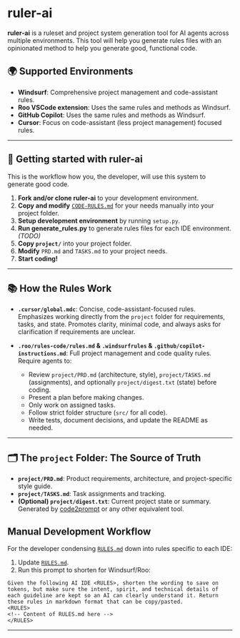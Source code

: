 # ruler-ai

**ruler-ai** is a ruleset and project system generation tool for AI agents across multiple environments. This tool will help you generate rules files with an opinionated method to help you generate good, functional code.

## 🌍 Supported Environments

- **Windsurf**: Comprehensive project management and code-assistant rules.
- **Roo VSCode extension**: Uses the same rules and methods as Windsurf.
- **GitHub Copilot**: Uses the same rules and methods as Windsurf.
- **Cursor**: Focus on code-assistant (less project management) focused rules.

---

## 🚀  Getting started with ruler-ai

This is the workflow how you, the developer, will use this system to generate good code.

1. **Fork and/or clone ruler-ai** to your development environment.
2. **Copy and modify** [`CODE-RULES.md`](./CODE-RULES.md) for your needs manually into your project folder.
3. **Setup development environment** by running `setup.py`.
4. **Run generate_rules.py** to generate rules files for each IDE environment. _(TODO)_
5. **Copy `project/`** into your project folder.
6. **Modify** `PRD.md` and `TASKS.md` to your project needs.
7. **Start coding!**

---

## 📚 How the Rules Work

- **`.cursor/global.mdc`**: Concise, code-assistant-focused rules. Emphasizes working directly from the `project` folder for requirements, tasks, and state. Promotes clarity, minimal code, and always asks for clarification if requirements are unclear.

- **`.roo/rules-code/rules.md` & `.windsurfrules` & `.github/copilot-instructions.md`**: Full project management and code quality rules. Require agents to:
  - Review `project/PRD.md` (architecture, style), `project/TASKS.md` (assignments), and optionally `project/digest.txt` (state) before coding.
  - Present a plan before making changes.
  - Only work on assigned tasks.
  - Follow strict folder structure (`src/` for all code).
  - Write tests, document decisions, and update the README as needed.

---

## 🗂️ The `project` Folder: The Source of Truth

- **`project/PRD.md`**: Product requirements, architecture, and project-specific style guide.
- **`project/TASKS.md`**: Task assignments and tracking.
- **(Optional) `project/digest.txt`**: Current project state or summary. Generated by [code2prompt](https://github.com/mufeedvh/code2prompt/) or any other equivalent tool.

## Manual Development Workflow

For the developer condensing [`RULES.md`](./RULES.md) down into rules specific to each IDE:

1. Update [`RULES.md`](./RULES.md).
2. Run this prompt to shorten for Windsurf/Roo:

```prompt
Given the following AI IDE <RULES>, shorten the wording to save on tokens, but make sure the intent, spirit, and technical details of each guideline are kept so an AI can clearly understand it. Return these rules in markdown format that can be copy/pasted.
<RULES>
<!-- Content of RULES.md here -->
</RULES>
```

---

